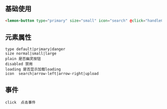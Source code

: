 ## 基础使用
```html
<lemon-button type="primary" size="small" icon="search" @click="handleClick"></lemon-button>
```

## 元素属性

```
type default|primary|danger
size normal|small|large
plain 是否幽灵按钮
disabled 禁用
loading 是否显示加载loading
icon  search|arrow-left|arrow-right|upload
```

## 事件
```
click  点击事件
```